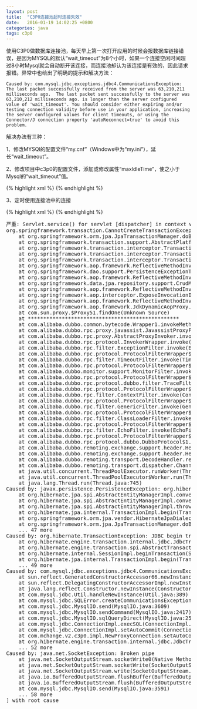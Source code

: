 ```yaml
---
layout: post
title:  "C3P0连接池超时连接失效"
date:   2016-01-19 14:02:25 +0800
categories: java
tags: c3p0
---
```

使用C3P0做数据库连接池，每天早上第一次打开应用的时候会报数据库链接错误，是因为MYSQL的默认“wait_timeout”为8个小时，如果一个连接空闲时间超过8小时Mysql就会自动断开该连接，而连接池却认为该连接是有效的，因此请求报错。异常中也给出了明确的提示和解决方法：

```
Caused by: com.mysql.jdbc.exceptions.jdbc4.CommunicationsException: The last packet successfully received from the server was 63,210,211 milliseconds ago.  The last packet sent successfully to the server was 63,210,212 milliseconds ago. is longer than the server configured value of 'wait_timeout'. You should consider either expiring and/or testing connection validity before use in your application, increasing the server configured values for client timeouts, or using the Connector/J connection property 'autoReconnect=true' to avoid this problem.
```

解决办法有三种：

1、修改MYSQl的配置文件“my.cnf”（Windows中为“my.ini”），延长“wait_timeout”。

2、修改项目中c3p0的配置文件，添加或修改属性“maxIdleTime”，使之小于Mysql的“wait_timeout”值。

{% highlight xml %}
<bean id="dataSource" class="com.mchange.v2.c3p0.ComboPooledDataSource">
	<property name="driverClass" value="${jdbc.driverClass}" />
	<property name="jdbcUrl" value="${jdbc.url}" />
	<property name="user" value="${jdbc.username}"/>
	<property name="password" value="${jdbc.password}"/>
	<!-- 最大空闲时间 -->
	<property name="maxIdleTime" value="10440"/>
</bean>
</pre>
{% endhighlight %}

3、定时使用连接池中的连接

{% highlight xml %}
<bean id="dataSource" class="com.mchange.v2.c3p0.ComboPooledDataSource">
	<property name="driverClass" value="${jdbc.driverClass}" />
	<property name="jdbcUrl" value="${jdbc.url}" />
	<property name="user" value="${jdbc.username}"/>
	<property name="password" value="${jdbc.password}"/>
	<!-- 定义所有连接测试都执行的测试语句 -->
	<property name="preferredTestQuery" value="SELECT 1"/>
	<!-- 定义多长时间检查所有连接池中的空闲连接 -->
	<property name="idleConnectionTestPeriod" value="10440"/>
	<!-- 因性能消耗大请只在需要的时候使用它。如果设为true那么在每个connection提交的时候都将校验其有效性。建议使用idleConnectionTestPeriod或automaticTestTable等方法来提升连接测试的性能。 -->
	<property name="testConnectionOnCheckout" value="true"/>
</bean>
{% endhighlight %}

<pre>
严重: Servlet.service() for servlet [dispatcher] in context with path [] threw exception [Request processing failed; nested exception is java.lang.RuntimeException: org.springframework.transaction.CannotCreateTransactionException: Could not open JPA EntityManager for transaction; nested exception is javax.persistence.PersistenceException: org.hibernate.TransactionException: JDBC begin transaction failed:
org.springframework.transaction.CannotCreateTransactionException: Could not open JPA EntityManager for transaction; nested exception is javax.persistence.PersistenceException: org.hibernate.TransactionException: JDBC begin transaction failed:
	at org.springframework.orm.jpa.JpaTransactionManager.doBegin(JpaTransactionManager.java:430)
	at org.springframework.transaction.support.AbstractPlatformTransactionManager.getTransaction(AbstractPlatformTransactionManager.java:373)
	at org.springframework.transaction.interceptor.TransactionAspectSupport.createTransactionIfNecessary(TransactionAspectSupport.java:438)
	at org.springframework.transaction.interceptor.TransactionAspectSupport.invokeWithinTransaction(TransactionAspectSupport.java:261)
	at org.springframework.transaction.interceptor.TransactionInterceptor.invoke(TransactionInterceptor.java:95)
	at org.springframework.aop.framework.ReflectiveMethodInvocation.proceed(ReflectiveMethodInvocation.java:179)
	at org.springframework.dao.support.PersistenceExceptionTranslationInterceptor.invoke(PersistenceExceptionTranslationInterceptor.java:136)
	at org.springframework.aop.framework.ReflectiveMethodInvocation.proceed(ReflectiveMethodInvocation.java:179)
	at org.springframework.data.jpa.repository.support.CrudMethodMetadataPostProcessor$CrudMethodMetadataPopulatingMethodIntercceptor.invoke(CrudMethodMetadataPostProcessor.java:122)
	at org.springframework.aop.framework.ReflectiveMethodInvocation.proceed(ReflectiveMethodInvocation.java:179)
	at org.springframework.aop.interceptor.ExposeInvocationInterceptor.invoke(ExposeInvocationInterceptor.java:92)
	at org.springframework.aop.framework.ReflectiveMethodInvocation.proceed(ReflectiveMethodInvocation.java:179)
	at org.springframework.aop.framework.JdkDynamicAopProxy.invoke(JdkDynamicAopProxy.java:207)
	at com.sun.proxy.$Proxy51.findOne(Unknown Source)
	at *************************************************
	at com.alibaba.dubbo.common.bytecode.Wrapper1.invokeMethod(Wrapper1.java)
	at com.alibaba.dubbo.rpc.proxy.javassist.JavassistProxyFactory$1.doInvoke(JavassistProxyFactory.java:46)
	at com.alibaba.dubbo.rpc.proxy.AbstractProxyInvoker.invoke(AbstractProxyInvoker.java:72)
	at com.alibaba.dubbo.rpc.protocol.InvokerWrapper.invoke(InvokerWrapper.java:53)
	at com.alibaba.dubbo.rpc.filter.ExceptionFilter.invoke(ExceptionFilter.java:64)
	at com.alibaba.dubbo.rpc.protocol.ProtocolFilterWrapper$1.invoke(ProtocolFilterWrapper.java:91)
	at com.alibaba.dubbo.rpc.filter.TimeoutFilter.invoke(TimeoutFilter.java:42)
	at com.alibaba.dubbo.rpc.protocol.ProtocolFilterWrapper$1.invoke(ProtocolFilterWrapper.java:91)
	at com.alibaba.dubbo.monitor.support.MonitorFilter.invoke(MonitorFilter.java:75)
	at com.alibaba.dubbo.rpc.protocol.ProtocolFilterWrapper$1.invoke(ProtocolFilterWrapper.java:91)
	at com.alibaba.dubbo.rpc.protocol.dubbo.filter.TraceFilter.invoke(TraceFilter.java:78)
	at com.alibaba.dubbo.rpc.protocol.ProtocolFilterWrapper$1.invoke(ProtocolFilterWrapper.java:91)
	at com.alibaba.dubbo.rpc.filter.ContextFilter.invoke(ContextFilter.java:60)
	at com.alibaba.dubbo.rpc.protocol.ProtocolFilterWrapper$1.invoke(ProtocolFilterWrapper.java:91)
	at com.alibaba.dubbo.rpc.filter.GenericFilter.invoke(GenericFilter.java:112)
	at com.alibaba.dubbo.rpc.protocol.ProtocolFilterWrapper$1.invoke(ProtocolFilterWrapper.java:91)
	at com.alibaba.dubbo.rpc.filter.ClassLoaderFilter.invoke(ClassLoaderFilter.java:38)
	at com.alibaba.dubbo.rpc.protocol.ProtocolFilterWrapper$1.invoke(ProtocolFilterWrapper.java:91)
	at com.alibaba.dubbo.rpc.filter.EchoFilter.invoke(EchoFilter.java:38)
	at com.alibaba.dubbo.rpc.protocol.ProtocolFilterWrapper$1.invoke(ProtocolFilterWrapper.java:91)
	at com.alibaba.dubbo.rpc.protocol.dubbo.DubboProtocol$1.reply(DubboProtocol.java:108)
	at com.alibaba.dubbo.remoting.exchange.support.header.HeaderExchangeHandler.handleRequest(HeaderExchangeHandler.java:84)
	at com.alibaba.dubbo.remoting.exchange.support.header.HeaderExchangeHandler.received(HeaderExchangeHandler.java:170)
	at com.alibaba.dubbo.remoting.transport.DecodeHandler.received(DecodeHandler.java:52)
	at com.alibaba.dubbo.remoting.transport.dispatcher.ChannelEventRunnable.run(ChannelEventRunnable.java:82)
	at java.util.concurrent.ThreadPoolExecutor.runWorker(ThreadPoolExecutor.java:1145)
	at java.util.concurrent.ThreadPoolExecutor$Worker.run(ThreadPoolExecutor.java:615)
	at java.lang.Thread.run(Thread.java:745)
Caused by: javax.persistence.PersistenceException: org.hibernate.TransactionException: JDBC begin transaction failed:
	at org.hibernate.jpa.spi.AbstractEntityManagerImpl.convert(AbstractEntityManagerImpl.java:1763)
	at org.hibernate.jpa.spi.AbstractEntityManagerImpl.convert(AbstractEntityManagerImpl.java:1677)
	at org.hibernate.jpa.spi.AbstractEntityManagerImpl.throwPersistenceException(AbstractEntityManagerImpl.java:1771)
	at org.hibernate.jpa.internal.TransactionImpl.begin(TransactionImpl.java:64)
	at org.springframework.orm.jpa.vendor.HibernateJpaDialect.beginTransaction(HibernateJpaDialect.java:159)
	at org.springframework.orm.jpa.JpaTransactionManager.doBegin(JpaTransactionManager.java:380)
	... 47 more
Caused by: org.hibernate.TransactionException: JDBC begin transaction failed:
	at org.hibernate.engine.transaction.internal.jdbc.JdbcTransaction.doBegin(JdbcTransaction.java:76)
	at org.hibernate.engine.transaction.spi.AbstractTransactionImpl.begin(AbstractTransactionImpl.java:162)
	at org.hibernate.internal.SessionImpl.beginTransaction(SessionImpl.java:1435)
	at org.hibernate.jpa.internal.TransactionImpl.begin(TransactionImpl.java:61)
	... 49 more
Caused by: com.mysql.jdbc.exceptions.jdbc4.CommunicationsException: The last packet successfully received from the server was 63,210,211 milliseconds ago.  The last packet sent successfully to the server was 63,210,212 milliseconds ago. is longer than the server configured value of 'wait_timeout'. You should consider either expiring and/or testing connection validity before use in your application, increasing the server configured values for client timeouts, or using the Connector/J connection property 'autoReconnect=true' to avoid this problem.
	at sun.reflect.GeneratedConstructorAccessor66.newInstance(Unknown Source)
	at sun.reflect.DelegatingConstructorAccessorImpl.newInstance(DelegatingConstructorAccessorImpl.java:45)
	at java.lang.reflect.Constructor.newInstance(Constructor.java:526)
	at com.mysql.jdbc.Util.handleNewInstance(Util.java:389)
	at com.mysql.jdbc.SQLError.createCommunicationsException(SQLError.java:1038)
	at com.mysql.jdbc.MysqlIO.send(MysqlIO.java:3609)
	at com.mysql.jdbc.MysqlIO.sendCommand(MysqlIO.java:2417)
	at com.mysql.jdbc.MysqlIO.sqlQueryDirect(MysqlIO.java:2582)
	at com.mysql.jdbc.ConnectionImpl.execSQL(ConnectionImpl.java:2531)
	at com.mysql.jdbc.ConnectionImpl.setAutoCommit(ConnectionImpl.java:4852)
	at com.mchange.v2.c3p0.impl.NewProxyConnection.setAutoCommit(NewProxyConnection.java:881)
	at org.hibernate.engine.transaction.internal.jdbc.JdbcTransaction.doBegin(JdbcTransaction.java:72)
	... 52 more
Caused by: java.net.SocketException: Broken pipe
	at java.net.SocketOutputStream.socketWrite0(Native Method)
	at java.net.SocketOutputStream.socketWrite(SocketOutputStream.java:113)
	at java.net.SocketOutputStream.write(SocketOutputStream.java:159)
	at java.io.BufferedOutputStream.flushBuffer(BufferedOutputStream.java:82)
	at java.io.BufferedOutputStream.flush(BufferedOutputStream.java:140)
	at com.mysql.jdbc.MysqlIO.send(MysqlIO.java:3591)
	... 58 more
] with root cause
</pre>
